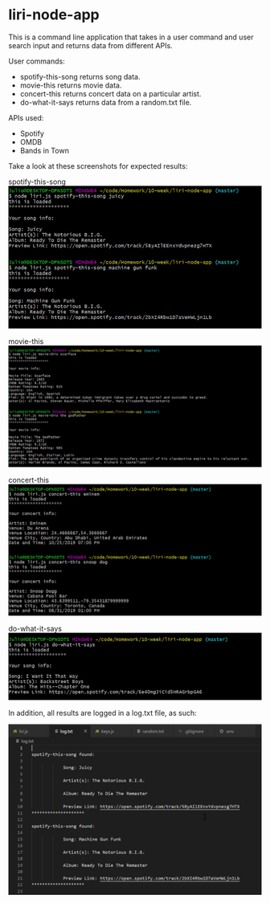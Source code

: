 # liri-node-app

This is a command line application that takes in a user command and user search input and returns data from different APIs.

User commands:
- spotify-this-song returns song data.
- movie-this returns movie data.
- concert-this returns concert data on a particular artist.
- do-what-it-says returns data from a random.txt file.

APIs used:
- Spotify
- OMDB
- Bands in Town

Take a look at these screenshots for expected results:

spotify-this-song
![](https://github.com/sulio2018/liri-node-app/blob/master/images/liri1.PNG)

movie-this
![](images/liri2.png)

concert-this
![](images/liri3.png)

do-what-it-says
![](images/liri4.png)

In addition, all results are logged in a log.txt file, as such:

![](images/liri5.png)